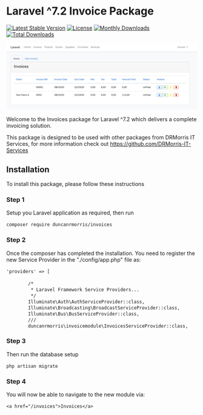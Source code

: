 # Laravel ^7.2 Invoice Package

[![Latest Stable Version](https://poser.pugx.org/duncanrmorris/invoicemodule/v)](//packagist.org/packages/duncanrmorris/invoicemodule)
[![License](https://poser.pugx.org/duncanrmorris/invoicemodule/license)](//packagist.org/packages/duncanrmorris/invoicemodule)
[![Monthly Downloads](https://poser.pugx.org/duncanrmorris/invoicemodule/d/monthly)](//packagist.org/packages/duncanrmorris/invoicemodule)
[![Total Downloads](https://poser.pugx.org/duncanrmorris/invoicemodule/downloads)](//packagist.org/packages/duncanrmorris/invoicemodule)

![Invoices Overview](invoices_overview.png)

Welcome to the Invoices package for Laravel ^7.2 which delivers a complete invoicing solution.

This package is designed to be used with other packages from DRMorris IT Services, for more information check out https://github.com/DRMorris-IT-Services

## Installation

To install this package, please follow these instructions

### Step 1

Setup you Laravel application as required, then run
````
composer require duncanrmorris/invoices
````

### Step 2

Once the composer has completed the installation.  You need to register the new Service Provider in the "./config/app.php" file as:

````
'providers' => [

        /*
         * Laravel Framework Service Providers...
         */
        Illuminate\Auth\AuthServiceProvider::class,
        Illuminate\Broadcasting\BroadcastServiceProvider::class,
        Illuminate\Bus\BusServiceProvider::class,
        ///
        duncanrmorris\invoicemodule\InvoicesServiceProvider::class,
````

### Step 3

Then run the database setup

```
php artisan migrate
```

### Step 4
You will now be able to navigate to the new module via:
```
<a href="/invoices">Invoices</a>
```

